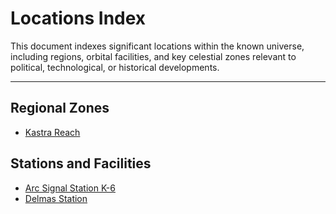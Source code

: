 # Locations Index

This document indexes significant locations within the known universe, including regions, orbital facilities, and key celestial zones relevant to political, technological, or historical developments.

---

## Regional Zones
- [Kastra Reach](Kastra_Reach.md)

## Stations and Facilities
- [Arc Signal Station K-6](stations/Arc_Signal_Station_K6.md)
- [Delmas Station](stations/Delmas_Station.md)
